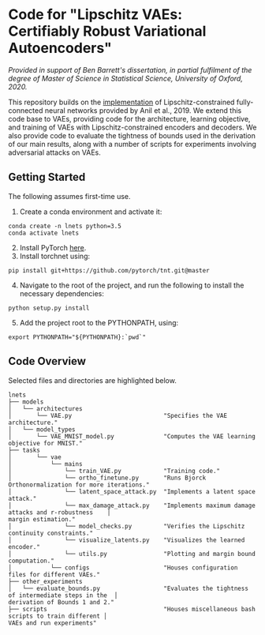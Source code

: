 # Code for "Lipschitz VAEs: Certifiably Robust Variational Autoencoders"

*Provided in support of Ben Barrett's dissertation, in partial fulfilment of the degree of Master of Science in Statistical Science, University of Oxford, 2020.*

This repository builds on the [implementation](https://github.com/cemanil/lnets) of Lipschitz-constrained fully-connected neural networks provided by Anil et al., 2019. We extend this code base to VAEs, providing code for the architecture, learning objective, and training of VAEs with Lipschitz-constrained encoders and decoders. We also provide code to evaluate the tightness of bounds used in the derivation of our main results, along with a number of scripts for experiments involving adversarial attacks on VAEs. 

## Getting Started
The following assumes first-time use.

1. Create a conda environment and activate it:
```
conda create -n lnets python=3.5
conda activate lnets
```
2. Install PyTorch [here](https://pytorch.org/).
3. Install torchnet using:
```
pip install git+https://github.com/pytorch/tnt.git@master
```
4. Navigate to the root of the project, and run the following to install the necessary dependencies:
```
python setup.py install
```
5. Add the project root to the PYTHONPATH, using:
```
export PYTHONPATH="${PYTHONPATH}:`pwd`"
``` 

## Code Overview
Selected files and directories are highlighted below.
```
lnets
├── models
│   └── architectures
│       └── VAE.py                          "Specifies the VAE architecture." 
│   └── model_types
│       └── VAE_MNIST_model.py              "Computes the VAE learning objective for MNIST."
├── tasks
│       └── vae
│           └── mains
│               └── train_VAE.py            "Training code."
│               └── ortho_finetune.py       "Runs Bjorck Orthonormalization for more iterations."
│               └── latent_space_attack.py  "Implements a latent space attack."
│               └── max_damage_attack.py    "Implements maximum damage attacks and r-robustness    │                                            margin estimation."
│               └── model_checks.py         "Verifies the Lipschitz continuity constraints."
│               └── visualize_latents.py    "Visualizes the learned encoder."
│               └── utils.py                "Plotting and margin bound computation."
│           └── configs                     "Houses configuration files for different VAEs."
├── other_experiments
│   └── evaluate_bounds.py                  "Evaluates the tightness of intermediate steps in the  │                                            derivation of Bounds 1 and 2."
├── scripts                                 "Houses miscellaneous bash scripts to train different │                                            VAEs and run experiments"
```


